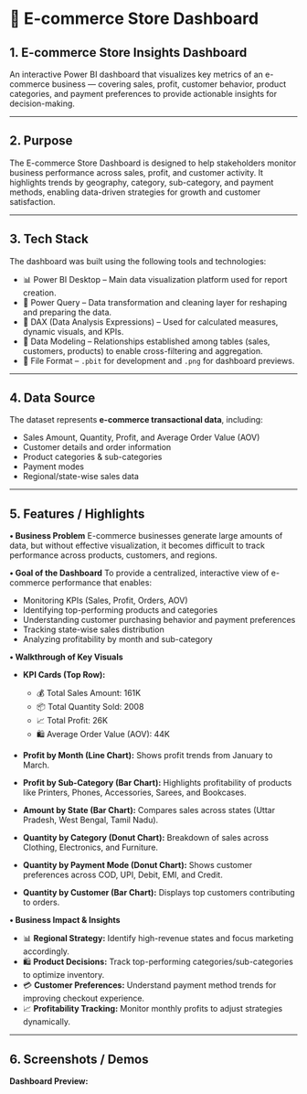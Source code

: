 # 🛒 E-commerce Store Dashboard

## 1. **E-commerce Store Insights Dashboard**
An interactive Power BI dashboard that visualizes key metrics of an e-commerce business — covering sales, profit, customer behavior, product categories, and payment preferences to provide actionable insights for decision-making.

---

## 2. Purpose

The E-commerce Store Dashboard is designed to help stakeholders monitor business performance across sales, profit, and customer activity. It highlights trends by geography, category, sub-category, and payment methods, enabling data-driven strategies for growth and customer satisfaction.

---

## 3. Tech Stack

The dashboard was built using the following tools and technologies:

* 📊 Power BI Desktop – Main data visualization platform used for report creation.
* 📂 Power Query – Data transformation and cleaning layer for reshaping and preparing the data.
* 🧠 DAX (Data Analysis Expressions) – Used for calculated measures, dynamic visuals, and KPIs.
* 📝 Data Modeling – Relationships established among tables (sales, customers, products) to enable cross-filtering and aggregation.
* 📁 File Format – `.pbit` for development and `.png` for dashboard previews.

---

## 4. Data Source

The dataset represents **e-commerce transactional data**, including:

* Sales Amount, Quantity, Profit, and Average Order Value (AOV)
* Customer details and order information
* Product categories & sub-categories
* Payment modes
* Regional/state-wise sales data

---

## 5. Features / Highlights

**• Business Problem**
E-commerce businesses generate large amounts of data, but without effective visualization, it becomes difficult to track performance across products, customers, and regions.

**• Goal of the Dashboard**
To provide a centralized, interactive view of e-commerce performance that enables:

* Monitoring KPIs (Sales, Profit, Orders, AOV)
* Identifying top-performing products and categories
* Understanding customer purchasing behavior and payment preferences
* Tracking state-wise sales distribution
* Analyzing profitability by month and sub-category

**• Walkthrough of Key Visuals**

* **KPI Cards (Top Row):**

  * 💰 Total Sales Amount: 161K
  * 📦 Total Quantity Sold: 2008
  * 📈 Total Profit: 26K
  * 🛍️ Average Order Value (AOV): 44K

* **Profit by Month (Line Chart):** Shows profit trends from January to March.

* **Profit by Sub-Category (Bar Chart):** Highlights profitability of products like Printers, Phones, Accessories, Sarees, and Bookcases.

* **Amount by State (Bar Chart):** Compares sales across states (Uttar Pradesh, West Bengal, Tamil Nadu).

* **Quantity by Category (Donut Chart):** Breakdown of sales across Clothing, Electronics, and Furniture.

* **Quantity by Payment Mode (Donut Chart):** Shows customer preferences across COD, UPI, Debit, EMI, and Credit.

* **Quantity by Customer (Bar Chart):** Displays top customers contributing to orders.

**• Business Impact & Insights**

* 📊 **Regional Strategy:** Identify high-revenue states and focus marketing accordingly.
* 🛍️ **Product Decisions:** Track top-performing categories/sub-categories to optimize inventory.
* 💳 **Customer Preferences:** Understand payment method trends for improving checkout experience.
* 📈 **Profitability Tracking:** Monitor monthly profits to adjust strategies dynamically.

---

## 6. Screenshots / Demos

**Dashboard Preview:**

